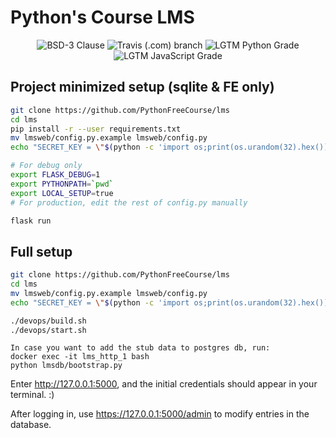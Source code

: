 # Python's Course LMS

<p align="center">
  <img title="BSD-3 Clause" src="https://img.shields.io/github/license/PythonFreeCourse/LMS.svg">
  <img title="Travis (.com) branch" src="https://img.shields.io/travis/com/PythonFreeCourse/LMS/master.svg">
  <img title="LGTM Python Grade" src="https://img.shields.io/lgtm/grade/python/github/PythonFreeCourse/LMS.svg">
  <img title="LGTM JavaScript Grade" src="https://img.shields.io/lgtm/grade/javascript/github/PythonFreeCourse/LMS.svg">
</p>

## Project minimized setup (sqlite & FE only)
```bash
git clone https://github.com/PythonFreeCourse/lms
cd lms
pip install -r --user requirements.txt
mv lmsweb/config.py.example lmsweb/config.py
echo "SECRET_KEY = \"$(python -c 'import os;print(os.urandom(32).hex())')\"" >> lmsweb/config.py

# For debug only
export FLASK_DEBUG=1
export PYTHONPATH=`pwd`
export LOCAL_SETUP=true
# For production, edit the rest of config.py manually

flask run
```

## Full setup
```bash
git clone https://github.com/PythonFreeCourse/lms
cd lms
mv lmsweb/config.py.example lmsweb/config.py
echo "SECRET_KEY = \"$(python -c 'import os;print(os.urandom(32).hex())')\"" >> lmsweb/config.py

./devops/build.sh
./devops/start.sh
```
```
In case you want to add the stub data to postgres db, run:
docker exec -it lms_http_1 bash
python lmsdb/bootstrap.py
```

Enter http://127.0.0.1:5000, and the initial credentials should appear in your terminal. :)

After logging in, use https://127.0.0.1:5000/admin to modify entries in the database.
